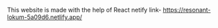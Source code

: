 This website is made with the help of React
netify link- https://resonant-lokum-5a09d6.netlify.app/
